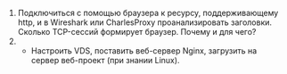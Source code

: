 1. Подключиться с помощью браузера к ресурсу, поддерживающему http, и в Wireshark или CharlesProxy проанализировать заголовки. Сколько TCP-сессий формирует браузер. Почему и для чего?
2. * Настроить VDS, поставить веб-сервер Nginx, загрузить на сервер веб-проект (при знании Linux).